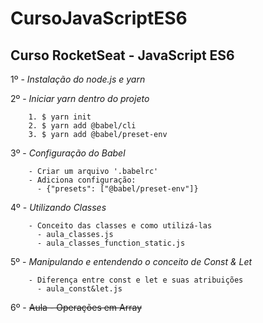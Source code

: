 # CursoJavaScriptES6
## Curso RocketSeat - JavaScript ES6

1º - *Instalação do node.js e yarn*

2º - *Iniciar yarn dentro do projeto*

        1. $ yarn init
        2. $ yarn add @babel/cli
        3. $ yarn add @babel/preset-env

3º - *Configuração do Babel*

        - Criar um arquivo '.babelrc'
        - Adiciona configuração:
          - {"presets": ["@babel/preset-env"]}

4º - *Utilizando Classes*

        - Conceito das classes e como utilizá-las
          - aula_classes.js
          - aula_classes_function_static.js

5º - *Manipulando e entendendo o conceito de Const & Let*

        - Diferença entre const e let e suas atribuições
          - aula_const&let.js

6º - ~~Aula - Operações em Array~~



